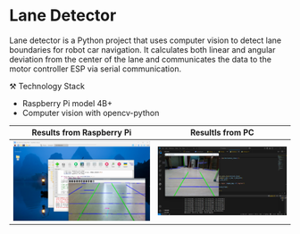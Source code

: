 # Lane Detector

Lane detector is a Python project that uses computer vision to detect lane boundaries for robot car navigation. It calculates both linear and angular deviation from the center of the lane and communicates the data to the motor controller ESP via serial communication.

⚒️ Technology Stack
- Raspberry Pi model 4B+
- Computer vision with opencv-python

Results from Raspberry Pi | Resultls from PC
--|--
<img src="docs/raspi_result1.png"> | <img src="docs/pc_result1.png">
